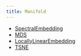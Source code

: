 ```yaml
---
title: Manifold
---
```


- [SpectralEmbedding](spectralEmbedding.md)
- [MDS](MDS.md)
- [LocallyLinearEmbedding](lle.md)
- [TSNE](tsne.md)
